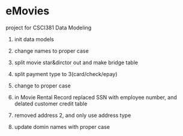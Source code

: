 # eMovies
project for CSCI381 Data Modeling 

1. init data models

2. change names to proper case

3. split movie star&dirctor out and make bridge table

4. split payment type to 3(card/check/epay)

5. change to proper case

6. in Movie Rental Record replaced SSN with employee number, and delated customer credit table

7. removed address 2, and only use address type

8. update domin names with proper case